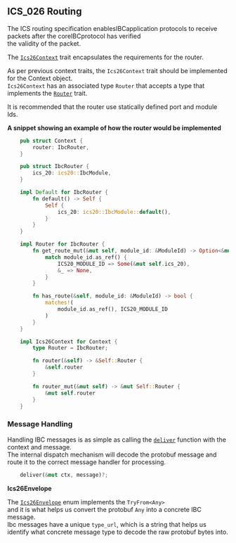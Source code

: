 ## ICS_026 Routing

The ICS routing specification enablesIBCapplication protocols to receive packets after the coreIBCprotocol has verified  
the validity of the packet.

The [`Ics26Context`](/core/ics26_routing/context.rs#L32) trait encapsulates the requirements for the router.  

As per previous context traits, the `Ics26Context` trait should be implemented for the Context object.  
`Ics26Context` has an associated type `Router` that accepts a type that implements the [`Router`](code/centauri/ibc/modules/src/core/ics26_routing/context.rs#L215) trait.

It is recommended that the router use statically defined port and module Ids.  

**A snippet showing an example of how the router would be implemented**
```rust
    pub struct Context {
        router: IbcRouter,
    }

    pub struct IbcRouter {
        ics_20: ics20::IbcModule,
    }

    impl Default for IbcRouter {
        fn default() -> Self {
            Self {
                ics_20: ics20::IbcModule::default(),
            }
        }
    }

    impl Router for IbcRouter {
        fn get_route_mut(&mut self, module_id: &ModuleId) -> Option<&mut dyn Module> {
            match module_id.as_ref() {
                ICS20_MODULE_ID => Some(&mut self.ics_20),
                &_ => None,
            }
        }

        fn has_route(&self, module_id: &ModuleId) -> bool {
            matches!(
                module_id.as_ref(), ICS20_MODULE_ID
		    )
        }
    }

    impl Ics26Context for Context {
        type Router = IbcRouter;

        fn router(&self) -> &Self::Router {
            &self.router
        }

        fn router_mut(&mut self) -> &mut Self::Router {
            &mut self.router
        }
    }
```

### Message Handling

Handling IBC messages is as simple as calling the [`deliver`](/core/ics26_routing/handler.rs#L40) function with the context and message.  
The internal dispatch mechanism will decode the protobuf message and route it to the correct message handler for processing.  
```rust
    deliver(&mut ctx, message)?;
```

**Ics26Envelope**

The [`Ics26Envelope`](/core/ics26_routing/msgs.rs#L33) enum implements the `TryFrom<Any>`  
and it is what helps us convert the protobuf `Any` into a concrete IBC message.  
Ibc messages have a unique `type_url`, which is a string that helps us identify what concrete message type to decode the raw protobuf bytes into.